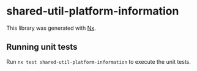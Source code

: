 # shared-util-platform-information

This library was generated with [Nx](https://nx.dev).

## Running unit tests

Run `nx test shared-util-platform-information` to execute the unit tests.
